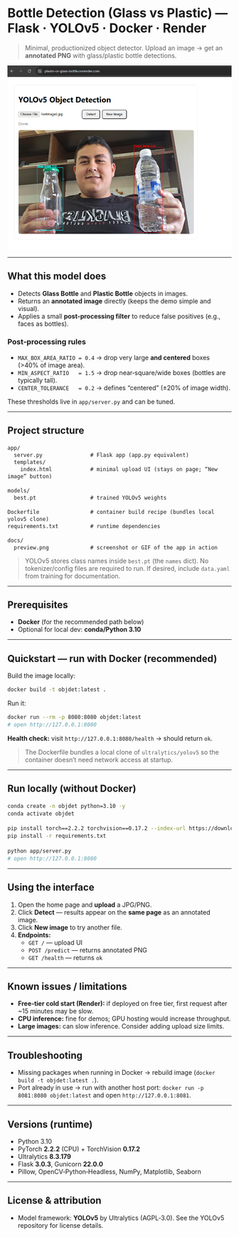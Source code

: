 # Bottle Detection (Glass vs Plastic) — Flask · YOLOv5 · Docker · Render

> Minimal, productionized object detector. Upload an image → get an **annotated PNG** with glass/plastic bottle detections.

![Preview](docs/preview.png)

---

## What this model does

- Detects **Glass Bottle** and **Plastic Bottle** objects in images.
- Returns an **annotated image** directly (keeps the demo simple and visual).
- Applies a small **post‑processing filter** to reduce false positives (e.g., faces as bottles).

### Post‑processing rules

- `MAX_BOX_AREA_RATIO = 0.4` → drop very large **and centered** boxes (>40% of image area).
- `MIN_ASPECT_RATIO   = 1.5` → drop near‑square/wide boxes (bottles are typically tall).
- `CENTER_TOLERANCE   = 0.2` → defines “centered” (±20% of image width).

These thresholds live in `app/server.py` and can be tuned.

---

## Project structure

```
app/
  server.py               # Flask app (app.py equivalent)
  templates/
    index.html            # minimal upload UI (stays on page; “New image” button)

models/
  best.pt                 # trained YOLOv5 weights

Dockerfile                # container build recipe (bundles local yolov5 clone)
requirements.txt          # runtime dependencies

docs/
  preview.png             # screenshot or GIF of the app in action
```

> YOLOv5 stores class names inside `best.pt` (the `names` dict). No tokenizer/config files are required to run. If desired, include `data.yaml` from training for documentation.

---

## Prerequisites

- **Docker** (for the recommended path below)
- Optional for local dev: **conda/Python 3.10**

---

## Quickstart — run with Docker (recommended)

Build the image locally:

```bash
docker build -t objdet:latest .
```

Run it:

```bash
docker run --rm -p 8080:8080 objdet:latest
# open http://127.0.0.1:8080
```

**Health check:** visit `http://127.0.0.1:8080/health` → should return `ok`.

> The Dockerfile bundles a local clone of `ultralytics/yolov5` so the container doesn’t need network access at startup.

---

## Run locally (without Docker)

```bash
conda create -n objdet python=3.10 -y
conda activate objdet

pip install torch==2.2.2 torchvision==0.17.2 --index-url https://download.pytorch.org/whl/cpu
pip install -r requirements.txt

python app/server.py
# open http://127.0.0.1:8080
```

---

## Using the interface

1. Open the home page and **upload** a JPG/PNG.
2. Click **Detect** — results appear on the **same page** as an annotated image.
3. Click **New image** to try another file.
4. **Endpoints:**
   - `GET /` — upload UI
   - `POST /predict` — returns annotated PNG
   - `GET /health` — returns `ok`

---

## Known issues / limitations

- **Free‑tier cold start (Render):** if deployed on free tier, first request after ~15 minutes may be slow.
- **CPU inference:** fine for demos; GPU hosting would increase throughput.
- **Large images:** can slow inference. Consider adding upload size limits.

---

## Troubleshooting

- Missing packages when running in Docker → rebuild image (`docker build -t objdet:latest .`).
- Port already in use → run with another host port: `docker run -p 8081:8080 objdet:latest` and open `http://127.0.0.1:8081`.

---

## Versions (runtime)

- Python 3.10
- PyTorch **2.2.2** (CPU) + TorchVision **0.17.2**
- Ultralytics **8.3.179**
- Flask **3.0.3**, Gunicorn **22.0.0**
- Pillow, OpenCV‑Python‑Headless, NumPy, Matplotlib, Seaborn

---

## License & attribution

- Model framework: **YOLOv5** by Ultralytics (AGPL‑3.0). See the YOLOv5 repository for license details.
